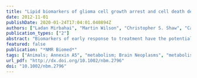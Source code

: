 ```yaml
---
title: "Lipid biomarkers of glioma cell growth arrest and cell death detected by 1H magic angle spinning MRS."
date: 2012-11-01
publishDate: 2020-01-24T17:04:01.040894Z
authors: ["Ladan Mirbahai", "Martin Wilson", "Christopher S. Shaw", "Carmel McConville", "Roger D G. Malcomson", "Risto A. Kauppinen", "Andrew C. Peet"]
publication_types: ["2"]
abstract: "Biomarkers of early response to treatment have the potential to improve cancer therapy by allowing treatment to be tailored to the individual. Alterations in lipids detected by in vivo MRS have been suggested as noninvasive biomarkers of cell stress and early indicators of cell death. An improved understanding of the relationship between MRS lipids and cell stress in vitro would aid in the translation of this technique into clinical use. Rat BT4C glioma cells were treated with 50 µ m cis-dichlorodiammineplatinum II (cisplatin), a commonly used chemotherapeutic agent, and harvested at several time points up to 72 h. High-resolution magic angle spinning (1) H MRS of cells was then performed on a 600-MHz NMR spectrometer. The metabolites were quantified using a time domain fitting method, TARQUIN. Increases were detected in saturated and polyunsaturated fatty acid resonances early during the exposure to cisplatin. The fatty acid CH(2) /CH(3) ratio was unaltered by treatment after allowing for contributions of macromolecules. Polyunsaturated fatty acids increased on treatment, with the group -CH=CH-CH(2) -CH=CH- accounting for all the unsaturated fatty acid signals. Transmission electron microscopy, in addition to Nile red and 4',6-diamino-2-phenylindole co-staining, revealed that the lipid increase was associated with cytoplasmic neutral lipid droplets. Small numbers of apoptotic and necrotic cells were detected by trypan blue, annexin V-fluorescein isothiocyanate-labelled flow cytometry and DNA laddering after up to 48 h of cisplatin exposure. Propidium iodide flow cytometry revealed that cells accumulated in the G1 stage of the cell growth cycle. In conclusion, an increase in the size of the lipid droplets is detected in morphologically viable cells during cisplatin exposure. (1) H MRS can detect lipid alterations during cell cycle arrest and progression of cell death, and has the potential to provide a noninvasive biomarker of treatment efficacy in vivo."
featured: false
publication: "*NMR Biomed*"
tags: ["Animals; Annexin A5", "metabolism; Brain Neoplasms", "metabolism/pathology/ultrastructure; Cell Cycle", "drug effects; Cell Death", "drug effects; Cell Line", "Tumor; Cell Proliferation", "drug effects; Cisplatin", "pharmacology; DNA Fragmentation", "drug effects; Flow Cytometry; Fluorescein-5-isothiocyanate", "metabolism; Glioma", "metabolism/pathology/ultrastructure; Indoles", "metabolism; Lipids", "chemistry; Magnetic Resonance Spectroscopy", "methods; Oxazines", "metabolism; Propidium", "metabolism; Protons; Rats; Staining and Labeling; Trypan Blue", "metabolism; Tumor Markers", "Biological", "metabolism"]
url_pdf: "http://dx.doi.org/10.1002/nbm.2796"
doi: "10.1002/nbm.2796"
---
```


